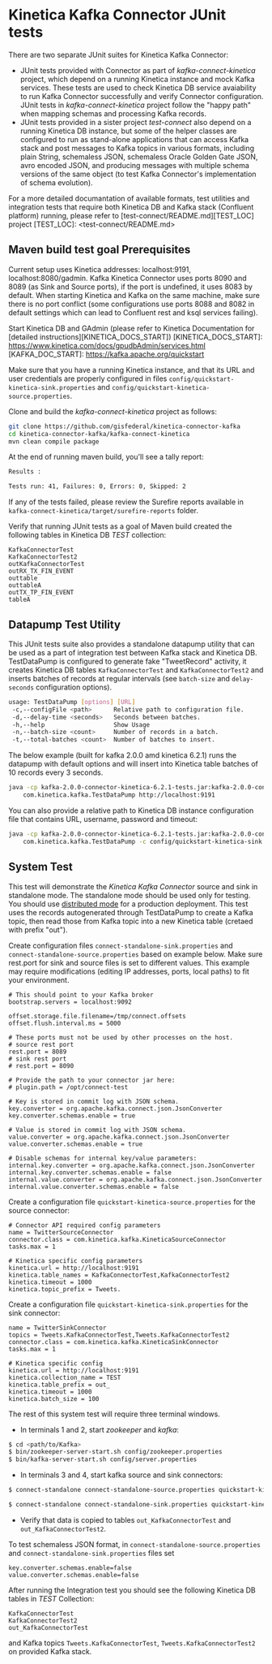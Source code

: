 # Kinetica Kafka Connector JUnit tests

There are two separate JUnit suites for Kinetica Kafka Connector: 
- JUnit tests provided with Connector as part of *kafka-connect-kinetica* project, which depend 
on a running Kinetica instance and mock Kafka services. These tests are used to check 
Kinetica DB service avaiability to run Kafka Connector successfully and verify Connector
configuration. JUnit tests in *kafka-connect-kinetica* project follow the "happy path" when 
mapping schemas and processing Kafka records. 
- JUnit tests provided in a sister project *test-connect* also depend on a running Kinetica DB 
instance, but some of the helper classes are configured to run as stand-alone applications that 
can access Kafka stack and post messages to Kafka topics in various formats, including 
plain String, schemaless JSON, schemaless Oracle Golden Gate JSON, avro encoded JSON, 
and producing messages with multiple schema versions of the same object 
(to test Kafka Connector's implementation of schema evolution).

For a more detailed documantation of available formats, test utilities and 
integration tests that require both Kinetica DB and Kafka stack (Confluent platform)
running, please refer to [test-connect/README.md][TEST_LOC] project
[TEST_LOC]: <test-connect/README.md>


## Maven build test goal Prerequisites

Current setup uses Kinetica addresses: localhost:9191, localhost:8080/gadmin.
Kafka Kinetica Connector uses ports 8090 and 8089 (as Sink and Source ports), if the 
port is undefined, it uses 8083 by default. When starting Kinetica and Kafka on the same machine,
make sure there is no port conflict (some configurations use ports 8088 and 8082 in default
settings which can lead to Confluent rest and ksql services failing).  

Start Kinetica DB and GAdmin (please refer to Kinetica Documentation for [detailed instructions][KINETICA_DOCS_START]) 
[KINETICA_DOCS_START]: <https://www.kinetica.com/docs/gpudbAdmin/services.html>
[KAFKA_DOC_START]: <https://kafka.apache.org/quickstart>

Make sure that you have a running Kinetica instance, and that its URL and user credentials 
are properly configured in files `config/quickstart-kinetica-sink.properties`
and `config/quickstart-kinetica-source.properties`.


Clone and build the *kafka-connect-kinetica* project as follows: 

```sh
git clone https://github.com/gisfederal/kinetica-connector-kafka
cd kinetica-connector-kafka/kafka-connect-kinetica
mvn clean compile package
```

At the end of running maven build, you'll see a tally report:

```sh
Results :

Tests run: 41, Failures: 0, Errors: 0, Skipped: 2
```

If any of the tests failed, please review the Surefire reports available in 
`kafka-connect-kinetica/target/surefire-reports` folder.

Verify that running JUnit tests as a goal of Maven build created the following tables in Kinetica DB *TEST* collection:

```
KafkaConnectorTest
KafkaConnectorTest2
outKafkaConnectorTest
outRX_TX_FIN_EVENT
outtable
outtableA
outTX_TP_FIN_EVENT
tableA
```

## Datapump Test Utility

This JUnit tests suite also provides a standalone datapump utility that can be used as a part of integration test 
between Kafka stack and Kinetica DB. TestDataPump is configured to generate fake "TweetRecord" activity, it
creates Kinetica DB tables `KafkaConnectorTest` and `KafkaConnectorTest2` and inserts batches of records 
at regular intervals (see `batch-size` and `delay-seconds` configuration options).

```sh
usage: TestDataPump [options] [URL]
 -c,--configFile <path>      Relative path to configuration file.
 -d,--delay-time <seconds>   Seconds between batches.
 -h,--help                   Show Usage
 -n,--batch-size <count>     Number of records in a batch.
 -t,--total-batches <count>  Number of batches to insert.
```

The below example (built for kafka 2.0.0 amd kinetica 6.2.1) runs the datapump with default options and will 
insert into Kinetica table batches of 10 records every 3 seconds.

```sh
java -cp kafka-2.0.0-connector-kinetica-6.2.1-tests.jar:kafka-2.0.0-connector-kinetica-6.2.1-jar-with-dependencies.jar \
    com.kinetica.kafka.TestDataPump http://localhost:9191
```
You can also provide a relative path to Kinetica DB instance configuration file that contains URL, username, password and timeout:

```sh
java -cp kafka-2.0.0-connector-kinetica-6.2.1-tests.jar:kafka-2.0.0-connector-kinetica-6.2.1-jar-with-dependencies.jar \
    com.kinetica.kafka.TestDataPump -c config/quickstart-kinetica-sink.properties
```


## System Test

This test will demonstrate the *Kinetica Kafka Connector* source and sink in standalone mode. The
standalone mode should be used only for testing. You should use  [distributed mode][DIST_MODE] for a
production deployment. This test uses the records autogenerated through TestDataPump to create a Kafka
topic, then read those from Kafka topic into a new Kinetica table (cretaed with prefix "out").

[DIST_MODE]: <https://docs.confluent.io/current/connect/managing.html#configuring-connectors>

Create configuration files `connect-standalone-sink.properties` and `connect-standalone-source.properties`
based on example below. Make sure rest.port for sink and source files is set to different values.
This example may require modifications (editing IP addresses, ports, local paths) to fit your environment.

```
# This should point to your Kafka broker
bootstrap.servers = localhost:9092

offset.storage.file.filename=/tmp/connect.offsets
offset.flush.interval.ms = 5000

# These ports must not be used by other processes on the host.
# source rest port
rest.port = 8089
# sink rest port
# rest.port = 8090

# Provide the path to your connector jar here:
# plugin.path = /opt/connect-test

# Key is stored in commit log with JSON schema.
key.converter = org.apache.kafka.connect.json.JsonConverter
key.converter.schemas.enable = true

# Value is stored in commit log with JSON schema.
value.converter = org.apache.kafka.connect.json.JsonConverter
value.converter.schemas.enable = true

# Disable schemas for internal key/value parameters:
internal.key.converter = org.apache.kafka.connect.json.JsonConverter
internal.key.converter.schemas.enable = false
internal.value.converter = org.apache.kafka.connect.json.JsonConverter
internal.value.converter.schemas.enable = false
```

Create a configuration file `quickstart-kinetica-source.properties` for the source connector:

```
# Connector API required config parameters
name = TwitterSourceConnector
connector.class = com.kinetica.kafka.KineticaSourceConnector
tasks.max = 1

# Kinetica specific config parameters
kinetica.url = http://localhost:9191
kinetica.table_names = KafkaConnectorTest,KafkaConnectorTest2
kinetica.timeout = 1000
kinetica.topic_prefix = Tweets.
```

Create a configuration file `quickstart-kinetica-sink.properties` for the sink connector:

```
name = TwitterSinkConnector
topics = Tweets.KafkaConnectorTest,Tweets.KafkaConnectorTest2
connector.class = com.kinetica.kafka.KineticaSinkConnector
tasks.max = 1

# Kinetica specific config
kinetica.url = http://localhost:9191
kinetica.collection_name = TEST
kinetica.table_prefix = out_
kinetica.timeout = 1000
kinetica.batch_size = 100
```

The rest of this system test will require three terminal windows.

* In terminals 1 and 2, start *zookeeper* and *kafka*:

```sh
$ cd <path/to/Kafka>
$ bin/zookeeper-server-start.sh config/zookeeper.properties 
$ bin/kafka-server-start.sh config/server.properties
```


* In terminals 3 and 4, start kafka source and sink connectors:

```sh
$ connect-standalone connect-standalone-source.properties quickstart-kinetica-source.properties 
```

```sh
$ connect-standalone connect-standalone-sink.properties quickstart-kinetica-sink.properties
```


* Verify that data is copied to tables `out_KafkaConnectorTest` and `out_KafkaConnectorTest2`.


To test schemaless JSON format, in `connect-standalone-source.properties` and 
`connect-standalone-sink.properties` files set 

```
key.converter.schemas.enable=false
value.converter.schemas.enable=false
```

After running the Integration test you should see the following Kinetica DB tables in *TEST* Collection:
```
KafkaConnectorTest
KafkaConnectorTest2
out_KafkaConnectorTest
``` 
and Kafka topics `Tweets.KafkaConnectorTest`, `Tweets.KafkaConnectorTest2` on provided Kafka stack.
